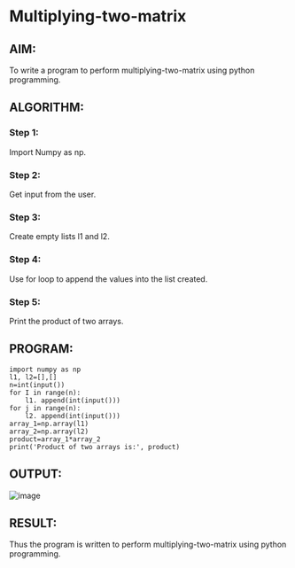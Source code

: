 # Multiplying-two-matrix

## AIM:
To write a program to perform multiplying-two-matrix using python programming.
## ALGORITHM:

### Step 1:
Import Numpy as np.
### Step 2:
Get input from the user.
### Step 3:
Create empty lists l1 and l2.
### Step 4:
Use for loop to append the values into the list created.
### Step 5:
Print the product of two arrays.
## PROGRAM: 
```
import numpy as np
l1, l2=[],[]
n=int(input())
for I in range(n):
    l1. append(int(input()))
for j in range(n):
    l2. append(int(input()))
array_1=np.array(l1)
array_2=np.array(l2)
product=array_1*array_2
print('Product of two arrays is:', product) 
```
## OUTPUT:
![image](https://user-images.githubusercontent.com/94187572/154530135-2509ea60-edd2-4482-967f-165dcb89faf3.png)

## RESULT:
Thus the program is written to perform multiplying-two-matrix using python programming.
